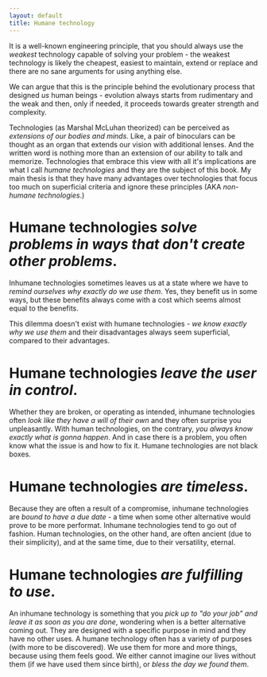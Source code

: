 ```yaml
---
layout: default
title: Humane technology
---
```


It is a well-known engineering principle, that you should always use the *weakest* technology capable of solving your problem - the weakest technology is likely the cheapest, easiest to maintain, extend or replace and there are no sane arguments for using anything else. 

We can argue that this is the principle behind the evolutionary process that designed *us* human beings - evolution always starts from rudimentary and the weak and then, only if needed, it proceeds towards greater strength and complexity.

Technologies (as Marshal McLuhan theorized) can be perceived as *extensions of our bodies and minds*. Like, a pair of binoculars can be thought as an organ that extends our vision with additional lenses. And the written word is nothing more than an extension of our ability to talk and memorize. Technologies that embrace this view with all it's implications are what I call *humane technologies* and they are the subject of this book. My main thesis is that they have many advantages over technologies that focus too much on superficial criteria and ignore these principles (AKA *non-humane technologies*.)

<!--more-->

Humane technologies *solve problems in ways that don't create other problems*.
===

Inhumane technologies sometimes leaves us at a state where we have to *remind ourselves why exactly do we use them*. Yes, they benefit us in some ways, but these benefits always come with a cost which seems almost equal to the benefits.

This dilemma doesn't exist with humane technologies - *we know exactly why we use them* and their disadvantages always seem superficial, compared to their advantages.

Humane technologies *leave the user in control*.
===

Whether they are broken, or operating as intended, inhumane technologies often *look like they have a will of their own* and they often surprise you unpleasantly. With human technologies, on the contrary, *you always know exactly what is gonna happen*. And in case there is a problem, you often know what the issue is and how to fix it. Humane technologies are not black boxes. 

Humane technologies *are timeless*.
===

Because they are often a result of a compromise, inhumane technologies are *bound to have a due date* - a time when some other alternative would prove to be more performat. Inhumane technologies tend to go out of fashion. Human technologies, on the other hand, are often ancient (due to their simplicity), and at the same time, due to their versatility, eternal.

Humane technologies *are fulfilling to use*.
===

An inhumane technology is something that you *pick up to "do your job" and leave it as soon as you are done*, wondering when is a better alternative coming out. They are designed with a specific purpose in mind and they have no other uses. A humane technology often has a variety of purposes (with more to be discovered). We use them for more and more things, because using them feels good. We either cannot imagine our lives without them (if we have used them since birth), or *bless the day we found them*. 
